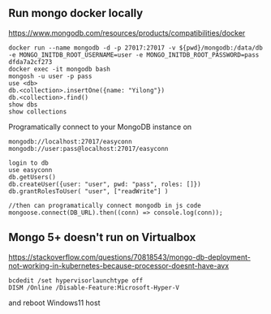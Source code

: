 ## Run mongo docker locally

https://www.mongodb.com/resources/products/compatibilities/docker

```
docker run --name mongodb -d -p 27017:27017 -v ${pwd}/mongodb:/data/db -e MONGO_INITDB_ROOT_USERNAME=user -e MONGO_INITDB_ROOT_PASSWORD=pass dfda7a2cf273
docker exec -it mongodb bash
mongosh -u user -p pass
use <db>
db.<collection>.insertOne({name: "Yilong"})
db.<collection>.find()
show dbs
show collections
```

Programatically connect to your MongoDB instance on

```
mongodb://localhost:27017/easyconn
mongodb://user:pass@localhost:27017/easyconn

login to db
use easyconn
db.getUsers()
db.createUser({user: "user", pwd: "pass", roles: []})
db.grantRolesToUser( "user", ["readWrite"] )

//then can programatically connect mongodb in js code
mongoose.connect(DB_URL).then((conn) => console.log(conn));
```

## Mongo 5+ doesn't run on Virtualbox

https://stackoverflow.com/questions/70818543/mongo-db-deployment-not-working-in-kubernetes-because-processor-doesnt-have-avx

```
bcdedit /set hypervisorlaunchtype off
DISM /Online /Disable-Feature:Microsoft-Hyper-V
```

and reboot Windows11 host
